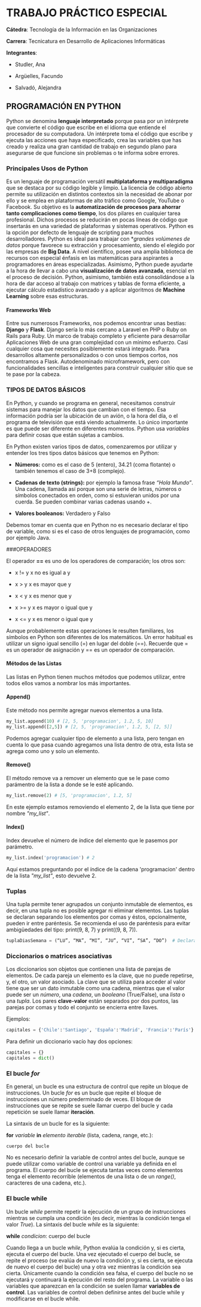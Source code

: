 ﻿# TRABAJO PRÁCTICO ESPECIAL

  

**Cátedra**: Tecnología de la Información en las Organizaciones

**Carrera**: Tecnicatura en Desarrollo de Aplicaciones Informáticas

  

**Integrantes**:

  

* Studler, Ana

* Argüelles, Facundo

* Salvadó, Alejandra

  

## PROGRAMACIÓN EN PYTHON

Python se denomina **lenguaje interpretado** porque pasa por un intérprete que convierte el código que escribe en el idioma que entiende el procesador de su computadora. Un intérprete toma el código que escribe y ejecuta las acciones que haya especificado, crea las variables que has creado y realiza una gran cantidad de trabajo en segundo plano para asegurarse de que funcione sin problemas o te informa sobre errores.

### Principales Usos de Python

Es un lenguaje de programación versátil **multiplataforma y multiparadigma** que se destaca por su código legible y limpio. La licencia de código abierto permite su utilización en distintos contextos sin la necesidad de abonar por ello y se emplea en plataformas de alto tráfico como Google, YouTube o Facebook. Su objetivo es la **automatización de procesos para ahorrar tanto complicaciones como tiempo**, los dos pilares en cualquier tarea profesional. Dichos procesos se reducirán en pocas líneas de código que insertarás en una variedad de plataformas y sistemas operativos. Python es la opción por defecto de lenguaje de scripting para muchos desarrolladores.
Python es ideal para trabajar con **grandes volúmenes de datos* porque favorece su extracción y procesamiento, siendo el elegido por las empresas de **Big Data**. A nivel científico, posee una amplia biblioteca de recursos con especial énfasis en las matemáticas para aspirantes a programadores en áreas especializadas. 
Asimismo, Python puede ayudarte a la hora de llevar a cabo una **visualización de datos avanzada**, esencial en el proceso de decisión. 
Python, asimismo, también está consolidándose a la hora de dar acceso al trabajo con matrices y tablas de forma eficiente, a ejecutar cálculo estadístico avanzado y a aplicar algoritmos de **Machine Learning** sobre esas estructuras.
#### Frameworks Web
Entre sus numerosos Frameworks, nos podemos encontrar unas bestias: **Django** y **Flask**.
Django sería lo más cercano a Laravel en PHP o Ruby on Rails para Ruby. Un marco de trabajo completo y eficiente para desarrollar Aplicaciones Web de una gran complejidad con un mínimo esfuerzo. Casi cualquier cosa que necesites posiblemente estará integrado.
Para desarrollos altamente personalizados o con unos tiempos cortos, nos encontramos a Flask. Autodenominado microframework, pero con funcionalidades sencillas e inteligentes para construir cualquier sitio que se te pase por la cabeza.


### TIPOS DE DATOS BÁSICOS

En Python, y cuando se programa en general, necesitamos construir sistemas para manejar los datos que cambian con el tiempo. Esa información podría ser la ubicación de un avión, o la hora del día, o el programa de televisión que está viendo actualmente. Lo único importante es que puede ser diferente en diferentes momentos. Python usa _variables_ para definir cosas que están sujetas a cambios.


En Python existen varios tipos de datos, comenzaremos por utilizar y entender los tres tipos datos básicos que tenemos en Python:

* **Números:** como es el caso de 5 (entero), 34.21 (coma flotante) o también tenemos el caso de 3+8 (complejo).

* **Cadenas de texto (strings):** por ejemplo la famosa frase _“Hola Mundo”_. Una cadena, llamada así porque son una serie de letras, números o símbolos conectados en orden, como si estuvieran unidos por una cuerda. Se pueden combinar varias cadenas usando +.

* **Valores booleanos:** Verdadero y Falso

Debemos tomar en cuenta que en Python no es necesario declarar el tipo de variable, como si es el caso de otros lenguajes de programación, como por ejemplo Java.

  

###OPERADORES

El operador **==** es uno de los operadores de comparación; los otros son:

* x != y x no es igual a y

* x > y x es mayor que y

* x < y x es menor que y

* x >= y x es mayor o igual que y

* x <= y x es menor o igual que y

Aunque probablemente estas operaciones le resulten familiares, los símbolos en
Python son diferentes de los matemáticos. Un error habitual es utilizar un signo
igual sencillo (=) en lugar del doble (==). Recuerde que = es un operador de
asignación y == es un operador de comparación.



#### Métodos de las Listas
Las listas en Python  tienen muchos métodos que podemos utilizar, entre todos ellos vamos a nombrar los más importantes.

 
#### Append()
Este método nos permite agregar nuevos elementos a una lista.
 
```python
my_list.append(10) # [2, 5, 'programacion', 1.2, 5, 10]
my_list.append([2,5]) # [2, 5, 'programacion', 1.2, 5, [2, 5]]
```
Podemos agregar cualquier tipo de elemento a una lista, pero tengan en cuenta lo que pasa cuando agregamos una lista dentro de otra, esta lista se agrega como uno y solo un elemento.
 
#### Remove()
El método remove va a remover un elemento que se le pase como parámentro de la lista a donde se le esté aplicando.
 
```python
my_list.remove(2) # [5, 'programacion', 1.2, 5]
```
En este ejemplo estamos removiendo el elemento 2, de la lista que tiene por nombre _"my_list"_.
 
 
#### Index()
Index devuelve el número de índice del elemento que le pasemos por parámetro.
 
```python
my_list.index('programacion') # 2
```
Aquí estamos preguntando por el índice de la cadena 'programacion' dentro de la lista _"my_list"_, esto devuelve 2.
 
 
### Tuplas
 
Una tupla permite tener agrupados un conjunto inmutable de elementos, es decir, en una tupla no es posible agregar ni eliminar elementos. Las tuplas se declaran separando los elementos por comas y éstos, opcionalmente, pueden ir entre paréntesis. Se recomienda el uso de paréntesis para evitar ambigüedades del tipo: print(9, 8, 7) y print((9, 8, 7)).
```python
tuplaDiasSemana = (“LU”, “MA”, “MI”, “JU”, “VI”, “SA”, “DO”)  # Declara tupla
```
 
 
### Diccionarios o matrices asociativas
 
Los diccionarios son objetos que contienen una lista de parejas de elementos. De cada pareja un elemento es la clave, que no puede repetirse, y, el otro, un valor asociado. La clave que se utiliza para acceder al valor tiene que ser un dato inmutable como una cadena, mientras que el valor puede ser un _número_, una _cadena_, un _booleano_ (True/False), una _lista_ o una _tupla_.
Los pares **clave-valor** están separados por dos puntos, las parejas por comas y todo el conjunto se encierra entre llaves.
 
Ejemplos:
```python
capitales = {'Chile':'Santiago', 'España':'Madrid', 'Francia':'París'}
```
 
Para definir un diccionario vacío hay dos opciones:
```python
capitales = {}
capitales = dict() 
```

### El bucle _for_
En general, un bucle es una estructura de control que repite un bloque de instrucciones. Un bucle _for_ es un bucle que repite el bloque de instrucciones un número prederminado de veces. El bloque de instrucciones que se repite se suele llamar cuerpo del bucle y cada repetición se suele llamar **iteración**.

La sintaxis de un bucle for es la siguiente:

**for** _variable_ **in** _elemento iterable_ (lista, cadena, range, etc.):

	cuerpo del bucle
  
No es necesario definir la variable de control antes del bucle, aunque se puede utilizar como variable de control una variable ya definida en el programa.
El cuerpo del bucle se ejecuta tantas veces como elementos tenga el elemento recorrible (elementos de una lista o de un _range()_, caracteres de una cadena, etc.).


### El bucle while
Un bucle _while_ permite repetir la ejecución de un grupo de instrucciones mientras se cumpla una condición (es decir, mientras la condición tenga el valor _True_).
La sintaxis del bucle _while_ es la siguiente:

**while** _condicion_:
	cuerpo del bucle
 
Cuando llega a un bucle _while_, Python evalúa la condición y, si es cierta, ejecuta el cuerpo del bucle. Una vez ejecutado el cuerpo del bucle, se repite el proceso (se evalúa de nuevo la condición y, si es cierta, se ejecuta de nuevo el cuerpo del bucle) una y otra vez mientras la condición sea cierta. Únicamente cuando la condición sea falsa, el cuerpo del bucle no se ejecutará y continuará la ejecución del resto del programa.
La variable o las variables que aparezcan en la condición se suelen llamar **variables de control**. Las variables de control deben definirse antes del bucle while y modificarse en el bucle while.


